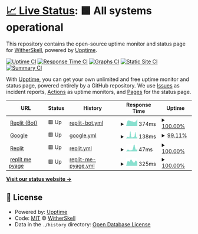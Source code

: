# [📈 Live Status](https://WitherSkell.github.io/pingus): <!--live status--> **🟩 All systems operational**

This repository contains the open-source uptime monitor and status page for [WitherSkell](https://WitherSkell.github.io/pingus), powered by [Upptime](https://github.com/upptime/upptime).

[![Uptime CI](https://github.com/WitherSkell/pingus/workflows/Uptime%20CI/badge.svg)](https://github.com/WitherSkell/pingus/actions?query=workflow%3A%22Uptime+CI%22)
[![Response Time CI](https://github.com/WitherSkell/pingus/workflows/Response%20Time%20CI/badge.svg)](https://github.com/WitherSkell/pingus/actions?query=workflow%3A%22Response+Time+CI%22)
[![Graphs CI](https://github.com/WitherSkell/pingus/workflows/Graphs%20CI/badge.svg)](https://github.com/WitherSkell/pingus/actions?query=workflow%3A%22Graphs+CI%22)
[![Static Site CI](https://github.com/WitherSkell/pingus/workflows/Static%20Site%20CI/badge.svg)](https://github.com/WitherSkell/pingus/actions?query=workflow%3A%22Static+Site+CI%22)
[![Summary CI](https://github.com/WitherSkell/pingus/workflows/Summary%20CI/badge.svg)](https://github.com/WitherSkell/pingus/actions?query=workflow%3A%22Summary+CI%22)

With [Upptime](https://upptime.js.org), you can get your own unlimited and free uptime monitor and status page, powered entirely by a GitHub repository. We use [Issues](https://github.com/WitherSkell/pingus/issues) as incident reports, [Actions](https://github.com/WitherSkell/pingus/actions) as uptime monitors, and [Pages](https://WitherSkell.github.io/pingus) for the status page.

<!--start: status pages-->
<!-- This summary is generated by Upptime (https://github.com/upptime/upptime) -->
<!-- Do not edit this manually, your changes will be overwritten -->
<!-- prettier-ignore -->
| URL | Status | History | Response Time | Uptime |
| --- | ------ | ------- | ------------- | ------ |
| <img alt="" src="https://icons.duckduckgo.com/ip3/replit.com.ico" height="13"> [Replit (Bot)](https://replit.com/@WitherSkello/Minecraft-247-V2#README.md) | 🟩 Up | [replit-bot.yml](https://github.com/WitherSkell/pingus/commits/HEAD/history/replit-bot.yml) | <details><summary><img alt="Response time graph" src="./graphs/replit-bot/response-time-week.png" height="20"> 374ms</summary><br><a href="https://WitherSkell.github.io/pingus/history/replit-bot"><img alt="Response time 738" src="https://img.shields.io/endpoint?url=https%3A%2F%2Fraw.githubusercontent.com%2FWitherSkell%2Fpingus%2FHEAD%2Fapi%2Freplit-bot%2Fresponse-time.json"></a><br><a href="https://WitherSkell.github.io/pingus/history/replit-bot"><img alt="24-hour response time 259" src="https://img.shields.io/endpoint?url=https%3A%2F%2Fraw.githubusercontent.com%2FWitherSkell%2Fpingus%2FHEAD%2Fapi%2Freplit-bot%2Fresponse-time-day.json"></a><br><a href="https://WitherSkell.github.io/pingus/history/replit-bot"><img alt="7-day response time 374" src="https://img.shields.io/endpoint?url=https%3A%2F%2Fraw.githubusercontent.com%2FWitherSkell%2Fpingus%2FHEAD%2Fapi%2Freplit-bot%2Fresponse-time-week.json"></a><br><a href="https://WitherSkell.github.io/pingus/history/replit-bot"><img alt="30-day response time 473" src="https://img.shields.io/endpoint?url=https%3A%2F%2Fraw.githubusercontent.com%2FWitherSkell%2Fpingus%2FHEAD%2Fapi%2Freplit-bot%2Fresponse-time-month.json"></a><br><a href="https://WitherSkell.github.io/pingus/history/replit-bot"><img alt="1-year response time 673" src="https://img.shields.io/endpoint?url=https%3A%2F%2Fraw.githubusercontent.com%2FWitherSkell%2Fpingus%2FHEAD%2Fapi%2Freplit-bot%2Fresponse-time-year.json"></a></details> | <details><summary><a href="https://WitherSkell.github.io/pingus/history/replit-bot">100.00%</a></summary><a href="https://WitherSkell.github.io/pingus/history/replit-bot"><img alt="All-time uptime 99.89%" src="https://img.shields.io/endpoint?url=https%3A%2F%2Fraw.githubusercontent.com%2FWitherSkell%2Fpingus%2FHEAD%2Fapi%2Freplit-bot%2Fuptime.json"></a><br><a href="https://WitherSkell.github.io/pingus/history/replit-bot"><img alt="24-hour uptime 100.00%" src="https://img.shields.io/endpoint?url=https%3A%2F%2Fraw.githubusercontent.com%2FWitherSkell%2Fpingus%2FHEAD%2Fapi%2Freplit-bot%2Fuptime-day.json"></a><br><a href="https://WitherSkell.github.io/pingus/history/replit-bot"><img alt="7-day uptime 100.00%" src="https://img.shields.io/endpoint?url=https%3A%2F%2Fraw.githubusercontent.com%2FWitherSkell%2Fpingus%2FHEAD%2Fapi%2Freplit-bot%2Fuptime-week.json"></a><br><a href="https://WitherSkell.github.io/pingus/history/replit-bot"><img alt="30-day uptime 99.96%" src="https://img.shields.io/endpoint?url=https%3A%2F%2Fraw.githubusercontent.com%2FWitherSkell%2Fpingus%2FHEAD%2Fapi%2Freplit-bot%2Fuptime-month.json"></a><br><a href="https://WitherSkell.github.io/pingus/history/replit-bot"><img alt="1-year uptime 99.91%" src="https://img.shields.io/endpoint?url=https%3A%2F%2Fraw.githubusercontent.com%2FWitherSkell%2Fpingus%2FHEAD%2Fapi%2Freplit-bot%2Fuptime-year.json"></a></details>
| <img alt="" src="https://icons.duckduckgo.com/ip3/www.google.com.ico" height="13"> [Google](https://www.google.com) | 🟩 Up | [google.yml](https://github.com/WitherSkell/pingus/commits/HEAD/history/google.yml) | <details><summary><img alt="Response time graph" src="./graphs/google/response-time-week.png" height="20"> 138ms</summary><br><a href="https://WitherSkell.github.io/pingus/history/google"><img alt="Response time 111" src="https://img.shields.io/endpoint?url=https%3A%2F%2Fraw.githubusercontent.com%2FWitherSkell%2Fpingus%2FHEAD%2Fapi%2Fgoogle%2Fresponse-time.json"></a><br><a href="https://WitherSkell.github.io/pingus/history/google"><img alt="24-hour response time 88" src="https://img.shields.io/endpoint?url=https%3A%2F%2Fraw.githubusercontent.com%2FWitherSkell%2Fpingus%2FHEAD%2Fapi%2Fgoogle%2Fresponse-time-day.json"></a><br><a href="https://WitherSkell.github.io/pingus/history/google"><img alt="7-day response time 138" src="https://img.shields.io/endpoint?url=https%3A%2F%2Fraw.githubusercontent.com%2FWitherSkell%2Fpingus%2FHEAD%2Fapi%2Fgoogle%2Fresponse-time-week.json"></a><br><a href="https://WitherSkell.github.io/pingus/history/google"><img alt="30-day response time 135" src="https://img.shields.io/endpoint?url=https%3A%2F%2Fraw.githubusercontent.com%2FWitherSkell%2Fpingus%2FHEAD%2Fapi%2Fgoogle%2Fresponse-time-month.json"></a><br><a href="https://WitherSkell.github.io/pingus/history/google"><img alt="1-year response time 115" src="https://img.shields.io/endpoint?url=https%3A%2F%2Fraw.githubusercontent.com%2FWitherSkell%2Fpingus%2FHEAD%2Fapi%2Fgoogle%2Fresponse-time-year.json"></a></details> | <details><summary><a href="https://WitherSkell.github.io/pingus/history/google">99.11%</a></summary><a href="https://WitherSkell.github.io/pingus/history/google"><img alt="All-time uptime 99.98%" src="https://img.shields.io/endpoint?url=https%3A%2F%2Fraw.githubusercontent.com%2FWitherSkell%2Fpingus%2FHEAD%2Fapi%2Fgoogle%2Fuptime.json"></a><br><a href="https://WitherSkell.github.io/pingus/history/google"><img alt="24-hour uptime 100.00%" src="https://img.shields.io/endpoint?url=https%3A%2F%2Fraw.githubusercontent.com%2FWitherSkell%2Fpingus%2FHEAD%2Fapi%2Fgoogle%2Fuptime-day.json"></a><br><a href="https://WitherSkell.github.io/pingus/history/google"><img alt="7-day uptime 99.11%" src="https://img.shields.io/endpoint?url=https%3A%2F%2Fraw.githubusercontent.com%2FWitherSkell%2Fpingus%2FHEAD%2Fapi%2Fgoogle%2Fuptime-week.json"></a><br><a href="https://WitherSkell.github.io/pingus/history/google"><img alt="30-day uptime 99.76%" src="https://img.shields.io/endpoint?url=https%3A%2F%2Fraw.githubusercontent.com%2FWitherSkell%2Fpingus%2FHEAD%2Fapi%2Fgoogle%2Fuptime-month.json"></a><br><a href="https://WitherSkell.github.io/pingus/history/google"><img alt="1-year uptime 99.98%" src="https://img.shields.io/endpoint?url=https%3A%2F%2Fraw.githubusercontent.com%2FWitherSkell%2Fpingus%2FHEAD%2Fapi%2Fgoogle%2Fuptime-year.json"></a></details>
| <img alt="" src="https://icons.duckduckgo.com/ip3/replit.com.ico" height="13"> [Replit](https://replit.com) | 🟩 Up | [replit.yml](https://github.com/WitherSkell/pingus/commits/HEAD/history/replit.yml) | <details><summary><img alt="Response time graph" src="./graphs/replit/response-time-week.png" height="20"> 47ms</summary><br><a href="https://WitherSkell.github.io/pingus/history/replit"><img alt="Response time 53" src="https://img.shields.io/endpoint?url=https%3A%2F%2Fraw.githubusercontent.com%2FWitherSkell%2Fpingus%2FHEAD%2Fapi%2Freplit%2Fresponse-time.json"></a><br><a href="https://WitherSkell.github.io/pingus/history/replit"><img alt="24-hour response time 54" src="https://img.shields.io/endpoint?url=https%3A%2F%2Fraw.githubusercontent.com%2FWitherSkell%2Fpingus%2FHEAD%2Fapi%2Freplit%2Fresponse-time-day.json"></a><br><a href="https://WitherSkell.github.io/pingus/history/replit"><img alt="7-day response time 47" src="https://img.shields.io/endpoint?url=https%3A%2F%2Fraw.githubusercontent.com%2FWitherSkell%2Fpingus%2FHEAD%2Fapi%2Freplit%2Fresponse-time-week.json"></a><br><a href="https://WitherSkell.github.io/pingus/history/replit"><img alt="30-day response time 55" src="https://img.shields.io/endpoint?url=https%3A%2F%2Fraw.githubusercontent.com%2FWitherSkell%2Fpingus%2FHEAD%2Fapi%2Freplit%2Fresponse-time-month.json"></a><br><a href="https://WitherSkell.github.io/pingus/history/replit"><img alt="1-year response time 56" src="https://img.shields.io/endpoint?url=https%3A%2F%2Fraw.githubusercontent.com%2FWitherSkell%2Fpingus%2FHEAD%2Fapi%2Freplit%2Fresponse-time-year.json"></a></details> | <details><summary><a href="https://WitherSkell.github.io/pingus/history/replit">100.00%</a></summary><a href="https://WitherSkell.github.io/pingus/history/replit"><img alt="All-time uptime 99.23%" src="https://img.shields.io/endpoint?url=https%3A%2F%2Fraw.githubusercontent.com%2FWitherSkell%2Fpingus%2FHEAD%2Fapi%2Freplit%2Fuptime.json"></a><br><a href="https://WitherSkell.github.io/pingus/history/replit"><img alt="24-hour uptime 100.00%" src="https://img.shields.io/endpoint?url=https%3A%2F%2Fraw.githubusercontent.com%2FWitherSkell%2Fpingus%2FHEAD%2Fapi%2Freplit%2Fuptime-day.json"></a><br><a href="https://WitherSkell.github.io/pingus/history/replit"><img alt="7-day uptime 100.00%" src="https://img.shields.io/endpoint?url=https%3A%2F%2Fraw.githubusercontent.com%2FWitherSkell%2Fpingus%2FHEAD%2Fapi%2Freplit%2Fuptime-week.json"></a><br><a href="https://WitherSkell.github.io/pingus/history/replit"><img alt="30-day uptime 100.00%" src="https://img.shields.io/endpoint?url=https%3A%2F%2Fraw.githubusercontent.com%2FWitherSkell%2Fpingus%2FHEAD%2Fapi%2Freplit%2Fuptime-month.json"></a><br><a href="https://WitherSkell.github.io/pingus/history/replit"><img alt="1-year uptime 99.08%" src="https://img.shields.io/endpoint?url=https%3A%2F%2Fraw.githubusercontent.com%2FWitherSkell%2Fpingus%2FHEAD%2Fapi%2Freplit%2Fuptime-year.json"></a></details>
| <img alt="" src="https://icons.duckduckgo.com/ip3/replit.com.ico" height="13"> [replit me pyage](https://replit.com/@WitherSkello) | 🟩 Up | [replit-me-pyage.yml](https://github.com/WitherSkell/pingus/commits/HEAD/history/replit-me-pyage.yml) | <details><summary><img alt="Response time graph" src="./graphs/replit-me-pyage/response-time-week.png" height="20"> 325ms</summary><br><a href="https://WitherSkell.github.io/pingus/history/replit-me-pyage"><img alt="Response time 562" src="https://img.shields.io/endpoint?url=https%3A%2F%2Fraw.githubusercontent.com%2FWitherSkell%2Fpingus%2FHEAD%2Fapi%2Freplit-me-pyage%2Fresponse-time.json"></a><br><a href="https://WitherSkell.github.io/pingus/history/replit-me-pyage"><img alt="24-hour response time 141" src="https://img.shields.io/endpoint?url=https%3A%2F%2Fraw.githubusercontent.com%2FWitherSkell%2Fpingus%2FHEAD%2Fapi%2Freplit-me-pyage%2Fresponse-time-day.json"></a><br><a href="https://WitherSkell.github.io/pingus/history/replit-me-pyage"><img alt="7-day response time 325" src="https://img.shields.io/endpoint?url=https%3A%2F%2Fraw.githubusercontent.com%2FWitherSkell%2Fpingus%2FHEAD%2Fapi%2Freplit-me-pyage%2Fresponse-time-week.json"></a><br><a href="https://WitherSkell.github.io/pingus/history/replit-me-pyage"><img alt="30-day response time 375" src="https://img.shields.io/endpoint?url=https%3A%2F%2Fraw.githubusercontent.com%2FWitherSkell%2Fpingus%2FHEAD%2Fapi%2Freplit-me-pyage%2Fresponse-time-month.json"></a><br><a href="https://WitherSkell.github.io/pingus/history/replit-me-pyage"><img alt="1-year response time 526" src="https://img.shields.io/endpoint?url=https%3A%2F%2Fraw.githubusercontent.com%2FWitherSkell%2Fpingus%2FHEAD%2Fapi%2Freplit-me-pyage%2Fresponse-time-year.json"></a></details> | <details><summary><a href="https://WitherSkell.github.io/pingus/history/replit-me-pyage">100.00%</a></summary><a href="https://WitherSkell.github.io/pingus/history/replit-me-pyage"><img alt="All-time uptime 99.89%" src="https://img.shields.io/endpoint?url=https%3A%2F%2Fraw.githubusercontent.com%2FWitherSkell%2Fpingus%2FHEAD%2Fapi%2Freplit-me-pyage%2Fuptime.json"></a><br><a href="https://WitherSkell.github.io/pingus/history/replit-me-pyage"><img alt="24-hour uptime 100.00%" src="https://img.shields.io/endpoint?url=https%3A%2F%2Fraw.githubusercontent.com%2FWitherSkell%2Fpingus%2FHEAD%2Fapi%2Freplit-me-pyage%2Fuptime-day.json"></a><br><a href="https://WitherSkell.github.io/pingus/history/replit-me-pyage"><img alt="7-day uptime 100.00%" src="https://img.shields.io/endpoint?url=https%3A%2F%2Fraw.githubusercontent.com%2FWitherSkell%2Fpingus%2FHEAD%2Fapi%2Freplit-me-pyage%2Fuptime-week.json"></a><br><a href="https://WitherSkell.github.io/pingus/history/replit-me-pyage"><img alt="30-day uptime 99.96%" src="https://img.shields.io/endpoint?url=https%3A%2F%2Fraw.githubusercontent.com%2FWitherSkell%2Fpingus%2FHEAD%2Fapi%2Freplit-me-pyage%2Fuptime-month.json"></a><br><a href="https://WitherSkell.github.io/pingus/history/replit-me-pyage"><img alt="1-year uptime 99.91%" src="https://img.shields.io/endpoint?url=https%3A%2F%2Fraw.githubusercontent.com%2FWitherSkell%2Fpingus%2FHEAD%2Fapi%2Freplit-me-pyage%2Fuptime-year.json"></a></details>

<!--end: status pages-->

[**Visit our status website →**](https://WitherSkell.github.io/pingus)

## 📄 License

- Powered by: [Upptime](https://github.com/upptime/upptime)
- Code: [MIT](./LICENSE) © [WitherSkell](https://WitherSkell.github.io/pingus)
- Data in the `./history` directory: [Open Database License](https://opendatacommons.org/licenses/odbl/1-0/)
